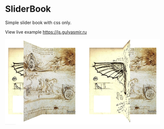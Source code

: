 # SliderBook
Simple slider book with css only.

View live example https://js.gulyasmir.ru

![alt text](https://github.com/gulyasmir/SliderBook/blob/master/SliderBook.png)

